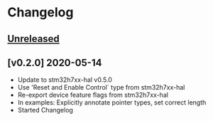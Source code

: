 # Changelog

## [Unreleased]

## [v0.2.0] 2020-05-14

* Update to stm32h7xx-hal v0.5.0
* Use 'Reset and Enable Control` type from stm32h7xx-hal
* Re-export device feature flags from stm32h7xx-hal
* In examples: Explicitly annotate pointer types, set correct length
* Started Changelog

[Unreleased]: https://github.com/stm32-rs/stm32h7xx-hal/compare/v0.2.0...HEAD
[v0.1.2]: https://github.com/stm32-rs/stm32h7xx-hal/compare/v0.1.2...v0.2.0
